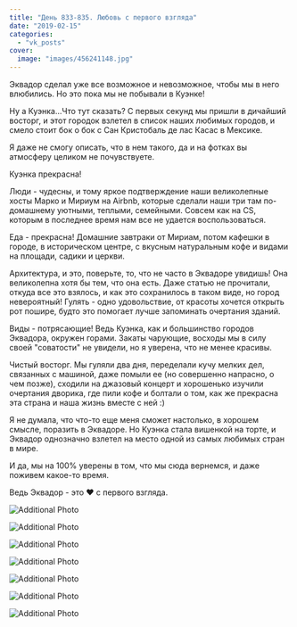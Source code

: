 ```yaml
---
title: "День 833-835. Любовь с первого взгляда"
date: "2019-02-15"
categories: 
  - "vk_posts"
cover:
  image: "images/456241148.jpg"
---
```


Эквадор сделал уже все возможное и невозможное, чтобы мы в него влюбились. Но это пока мы не побывали в Куэнке!

Ну а Куэнка...Что тут сказать? С первых секунд мы пришли в дичайший восторг, и этот городок взлетел в список наших любимых городов, и смело стоит бок о бок с Сан Кристобаль де лас Касас в Мексике.

<!--more-->

Я даже не смогу описать, что в нем такого, да и на фотках вы атмосферу целиком не почувствуете.

Куэнка прекрасна!

Люди - чудесны, и тому яркое подтверждение наши великолепные хосты Марко и Мириум на Airbnb, которые сделали наши три там по-домашнему уютными, теплыми, семейными. Совсем как на CS, которым в последнее время нам все не удается воспользоваться.

Еда - прекрасна! Домашние завтраки от Мириам, потом кафешки в городе, в историческом центре, с вкусным натуральным кофе и видами на площади, садики и церкви.

Архитектура, и это, поверьте, то, что не часто в Эквадоре увидишь! Она великолепна хотя бы тем, что она есть. Даже статью не прочитали, откуда все это взялось, и как это сохранилось в таком виде, но город невероятный! Гулять - одно удовольствие, от красоты хочется открыть рот пошире, будто это помогает лучше запоминать очертания зданий.

Виды - потрясающие! Ведь Куэнка, как и большинство городов Эквадора, окружен горами. Закаты чарующие, восходы мы в силу своей "соватости" не увидели, но я уверена, что не менее красивы.

Чистый восторг. Мы гуляли два дня, переделали кучу мелких дел, связанных с машиной, даже помыли ее (но совершенно напрасно, о чем позже), сходили на джазовый концерт и хорошенько изучили очертания дворика, где пили кофе и болтали о том, как же прекрасна эта страна и наша жизнь вместе с ней :)

Я не думала, что что-то еще меня сможет настолько, в хорошем смысле, поразить в Эквадоре. Но Куэнка стала вишенкой на торте, и Эквадор однозначно взлетел на место одной из самых любимых стран в мире.

И да, мы на 100% уверены в том, что мы сюда вернемся, и даже поживем какое-то время.

Ведь Эквадор - это ❤ с первого взгляда.

![Additional Photo](https://vodpop.ru/wp-content/uploads/2023/07/456241149.jpg)

![Additional Photo](https://vodpop.ru/wp-content/uploads/2023/07/456241150.jpg)

![Additional Photo](https://vodpop.ru/wp-content/uploads/2023/07/456241151.jpg)

![Additional Photo](https://vodpop.ru/wp-content/uploads/2023/07/456241152.jpg)

![Additional Photo](https://vodpop.ru/wp-content/uploads/2023/07/456241153.jpg)

![Additional Photo](https://vodpop.ru/wp-content/uploads/2023/07/456241154.jpg)

![Additional Photo](https://vodpop.ru/wp-content/uploads/2023/07/456241155.jpg)
